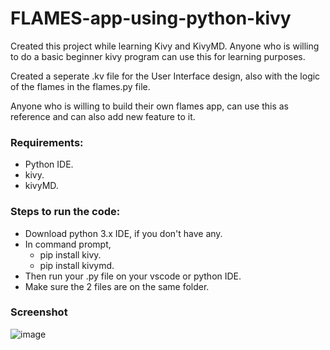 # FLAMES-app-using-python-kivy
Created this project while learning Kivy and KivyMD.
Anyone who is willing to do a basic beginner kivy program can use this for learning purposes.

Created a seperate .kv file for the User Interface design, also with the logic of the flames in the flames.py file.

Anyone who is willing to build their own flames app, can use this as reference and can also add new feature to it.

### Requirements:

* Python IDE.
* kivy.
* kivyMD.

### Steps to run the code:

* Download python 3.x IDE, if you don't have any.
* In command prompt,<br/>
    * pip install kivy.<br/>
    * pip install kivymd.<br/>
* Then run your .py file on your vscode or python IDE.
* Make sure the 2 files are on the same folder.

### Screenshot

![image](https://user-images.githubusercontent.com/73337534/219921853-67f6ec48-8469-423d-9ade-f1d83a7e8fc3.png)
